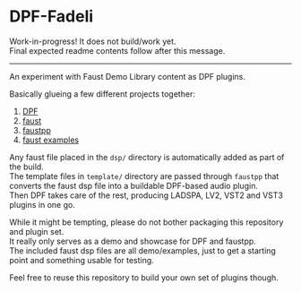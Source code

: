 # DPF-Fadeli

Work-in-progress! It does not build/work yet.  
Final expected readme contents follow after this message.

---

An experiment with Faust Demo Library content as DPF plugins.

Basically glueing a few different projects together:

1. [DPF](https://github.com/DISTRHO/DPF)
2. [faust](https://faust.grame.fr/)
3. [faustpp](https://github.com/jpcima/faustpp)
4. [faust examples](https://faustdoc.grame.fr/examples/reverb/)

Any faust file placed in the `dsp/` directory is automatically added as part of the build.  
The template files in `template/` directory are passed through `faustpp` that converts the faust dsp file into a buildable DPF-based audio plugin.  
Then DPF takes care of the rest, producing LADSPA, LV2, VST2 and VST3 plugins in one go.

While it might be tempting, please do not bother packaging this repository and plugin set.  
It really only serves as a demo and showcase for DPF and faustpp.  
The included faust dsp files are all demo/examples, just to get a starting point and something usable for testing.

Feel free to reuse this repository to build your own set of plugins though.
